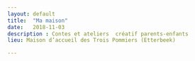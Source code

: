 ```yaml
---
layout: default
title:  "Ma maison"
date:   2018-11-03
description : Contes et ateliers  créatif parents-enfants
lieu: Maison d’accueil des Trois Pommiers (Etterbeek)

---
```


